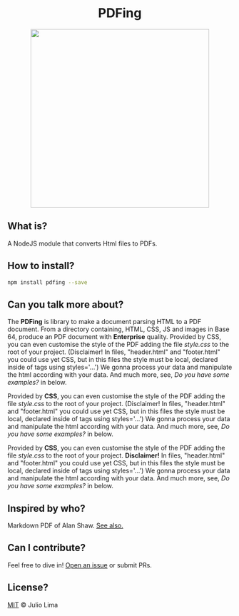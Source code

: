 <h1 align="center">PDFing</h1>

<p align="center">
  <a href="#">
    <img src="https://user-images.githubusercontent.com/17098382/98701644-4401e080-2358-11eb-9c4d-9254350d1f7c.png" align="center" width="400px"  margin="200px"/>
    </a>
</p>

## What is?

A NodeJS module that converts Html files to PDFs.

## How to install?

```sh
npm install pdfing --save
```

## Can you talk more about?

<p align="left">
  The <strong>PDFing</strong> is library to make a document parsing HTML to a PDF document. From a directory containing, HTML, CSS, JS and images in Base 64, produce an PDF document with <strong>Enterprise</strong> quality. Provided by CSS, you can even customise the style of the PDF adding the file <i>style.css</i> to the root of your project. (Disclaimer! In files, "header.html" and "footer.html" you could use yet CSS, but in this files the style must be local, declared inside of tags using styles='...') We gonna process your data and manipulate the html according with your data. And much more, see, <i>Do you have some examples?</i> in below.
 </p>
 
 <p align="left">
  Provided by <strong>CSS</strong>, you can even customise the style of the PDF adding the file <i>style.css</i> to the root of your project. (Disclaimer! In files, "header.html" and "footer.html" you could use yet CSS, but in this files the style must be local, declared inside of tags using styles='...') We gonna process your data and manipulate the html according with your data. And much more, see, <i>Do you have some examples?</i> in below.
 </p>
  <p align="left">
  Provided by <strong>CSS</strong>, you can even customise the style of the PDF adding the file <i>style.css</i> to the root of your project. <strong>Disclaimer!</strong>  In files, "header.html" and "footer.html" you could use yet CSS, but in this files the style must be local, declared inside of tags using styles='...') We gonna process your data and manipulate the html according with your data. And much more, see, <i>Do you have some examples?</i> in below.
 </p>

## Inspired by who?

Markdown PDF of Alan Shaw. [See also.](https://github.com/alanshaw/markdown-pdf)

## Can I contribute?

Feel free to dive in! [Open an issue](https://github.com/juloko/pdfing/issues/new) or submit PRs.

## License?

[MIT](LICENCE) © Julio Lima
